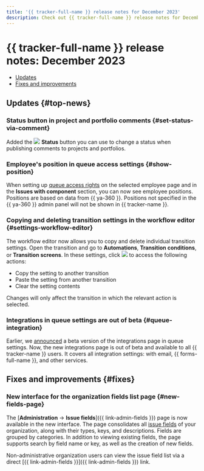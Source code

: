 ```yaml
---
title: '{{ tracker-full-name }} release notes for December 2023'
description: Check out {{ tracker-full-name }} release notes for December 2023.
---
```


# {{ tracker-full-name }} release notes: December 2023

* [Updates](#top-news)
* [Fixes and improvements](#fixes)

## Updates {#top-news}

### **Status** button in project and portfolio comments {#set-status-via-comment}

Added the ![](../../_assets/console-icons/heart-pulse.svg) **Status** button you can use to change a status when publishing comments to projects and portfolios.

### Employee's position in queue access settings {#show-position}

When setting up [queue access rights](../manager/queue-access.md) on the selected employee page and in the **Issues with component** section, you can now see employee positions. Positions are based on data from {{ ya-360 }}. Positions not specified in the {{ ya-360 }} admin panel will not be shown in {{ tracker-name }}.

### Copying and deleting transition settings in the workflow editor {#settings-workflow-editor}

The workflow editor now allows you to copy and delete individual transition settings. Open the transition and go to **Automations**, **Transition conditions**, or **Transition screens**. In these settings, click ![](../../_assets/console-icons/ellipsis.svg) to access the following actions:

* Copy the setting to another transition
* Paste the setting from another transition
* Clear the setting contents

Changes will only affect the transition in which the relevant action is selected.

### Integrations in queue settings are out of beta {#queue-integration}

Earlier, we [announced](2308.md#queue-integrations) a beta version of the integrations page in queue settings. Now, the new integrations page is out of beta and available to all {{ tracker-name }} users. It covers all integration settings: with email, {{ forms-full-name }}, and other services.

## Fixes and improvements {#fixes}

### New interface for the organization fields list page {#new-fields-page}

The [**Administration** → **Issue fields**]({{ link-admin-fields }}) page is now available in the new interface. The page consolidates all [issue fields](../user/create-param.md) of your organization, along with their types, keys, and descriptions. Fields are grouped by categories. In addition to viewing existing fields, the page supports search by field name or key, as well as the creation of new fields.

Non-administrative organization users can view the issue field list via a direct [{{ link-admin-fields }}]({{ link-admin-fields }}) link.
